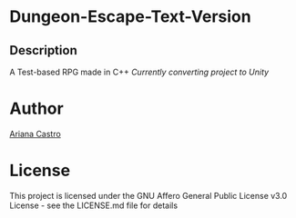# Dungeon-Escape-Text-Version
## Description
A Test-based RPG made in C++
*Currently converting project to Unity*

# Author
[Ariana Castro](url)

# License
This project is licensed under the GNU Affero General Public License v3.0 License - see the LICENSE.md file for details
